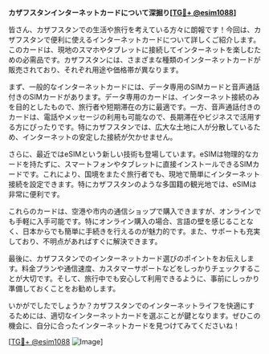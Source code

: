 **カザフスタンインターネットカードについて深掘り[[TG💪+ @esim1088](https://t.me/s/esim1088)]**

皆さん、カザフスタンでの生活や旅行を考えている方々に朗報です！今回は、カザフスタンで便利に使えるインターネットカードについて詳しくご紹介します。このカードは、現地のスマホやタブレットに接続してインターネットを楽しむための必需品です。カザフスタンには、さまざまな種類のインターネットカードが販売されており、それぞれ用途や価格帯が異なります。

まず、一般的なインターネットカードには、データ専用のSIMカードと音声通話付きのSIMカードがあります。データ専用のカードは、インターネット接続のみを目的としたもので、旅行者や短期滞在の方に最適です。一方、音声通話付きのカードは、電話やメッセージの利用も可能なので、長期滞在やビジネスで活用する方にぴったりです。特にカザフスタンでは、広大な土地に人が分散しているため、インターネットの安定した接続が欠かせません。

さらに、最近ではeSIMという新しい技術も登場しています。eSIMは物理的なカードを持たずに、スマートフォンやタブレットに直接インストールできるSIMカードです。これにより、国境をまたぐ旅行者でも、現地で簡単にインターネット接続を設定できます。特にカザフスタンのような多国籍の観光地では、eSIMは非常に便利です。

これらのカードは、空港や市内の通信ショップで購入できますが、オンラインでも手軽に入手可能です。特にオンライン購入の場合、言語の壁を感じることなく、日本からでも簡単に手続きを行えるのが魅力的です。また、サポートも充実しており、不明点があればすぐに解決できます。

最後に、カザフスタンでのインターネットカード選びのポイントをお伝えします。料金プランや通信速度、カスタマーサポートなどをしっかりチェックすることが大切です。そして、旅行中でも安心して利用できるように、事前にしっかり準備しておくことをお勧めします。

いかがでしたでしょうか？カザフスタンでのインターネットライフを快適にするためには、適切なインターネットカードを選ぶことが鍵となります。ぜひこの機会に、自分に合ったインターネットカードを見つけてみてくださいね！

[[TG💪+ @esim1088](https://t.me/s/esim1088) ![Image](https://i.postimg.cc/Y0z9fWf4/image.png)]